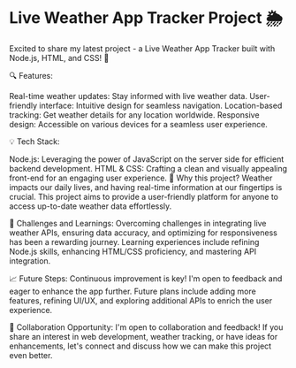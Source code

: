 # Live Weather App Tracker Project 🌦️
Excited to share my latest project - a Live Weather App Tracker built with Node.js, HTML, and CSS! 🚀

🔍 Features:

Real-time weather updates: Stay informed with live weather data.
User-friendly interface: Intuitive design for seamless navigation.
Location-based tracking: Get weather details for any location worldwide.
Responsive design: Accessible on various devices for a seamless user experience.

💡 Tech Stack:

Node.js: Leveraging the power of JavaScript on the server side for efficient backend development.
HTML & CSS: Crafting a clean and visually appealing front-end for an engaging user experience.
🌟 Why this project?
Weather impacts our daily lives, and having real-time information at our fingertips is crucial. This project aims to provide a user-friendly platform for anyone to access up-to-date weather data effortlessly.

🚧 Challenges and Learnings:
Overcoming challenges in integrating live weather APIs, ensuring data accuracy, and optimizing for responsiveness has been a rewarding journey. Learning experiences include refining Node.js skills, enhancing HTML/CSS proficiency, and mastering API integration.

📈 Future Steps:
Continuous improvement is key! I'm open to feedback and eager to enhance the app further. Future plans include adding more features, refining UI/UX, and exploring additional APIs to enrich the user experience.

🤝 Collaboration Opportunity:
I'm open to collaboration and feedback! If you share an interest in web development, weather tracking, or have ideas for enhancements, let's connect and discuss how we can make this project even better.
